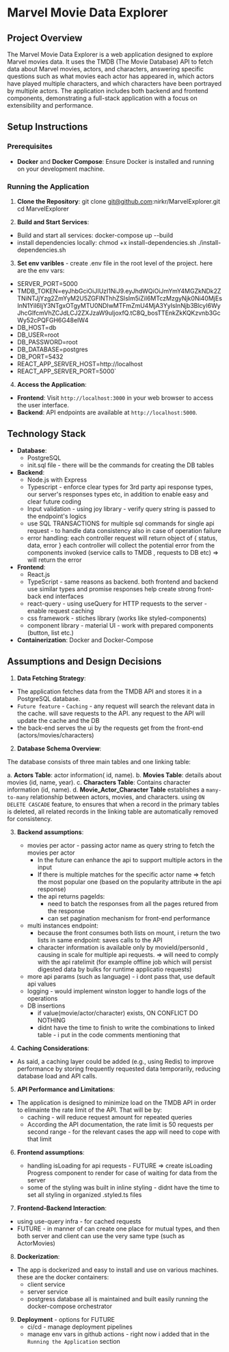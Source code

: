 # Marvel Movie Data Explorer

## Project Overview
The Marvel Movie Data Explorer is a web application designed to explore Marvel movies data. It uses the TMDB (The Movie Database) API to fetch data about Marvel movies, actors, and characters, answering specific questions such as what movies each actor has appeared in, which actors have played multiple characters, and which characters have been portrayed by multiple actors. The application includes both backend and frontend components, demonstrating a full-stack application with a focus on extensibility and performance.

## Setup Instructions

### Prerequisites
- **Docker** and **Docker Compose**: Ensure Docker is installed and running on your development machine.

### Running the Application
1. **Clone the Repository**:
   git clone git@github.com:nirkr/MarvelExplorer.git
   cd MarvelExplorer

2. **Build and Start Services**: 
- Build and start all services:
   docker-compose up --build
- install dependencies locally:
    chmod +x install-dependencies.sh
    ./install-dependencies.sh

3. **Set env varibles** - create .env file in the root level of the project. here are the env vars:
- SERVER_PORT=5000
- TMDB_TOKEN=eyJhbGciOiJIUzI1NiJ9.eyJhdWQiOiJmYmY4MGZkNDk2ZTNiNTJjYzg2ZmYyM2U5ZGFlNThhZSIsIm5iZiI6MTczMzgyNjk0Ni40MjEsInN1YiI6IjY3NTgxOTgyMTU0NDIwMTFmZmU4MjA3YyIsInNjb3BlcyI6WyJhcGlfcmVhZCJdLCJ2ZXJzaW9uIjoxfQ.tC8Q_bosTTEnkZkKQKzvnb3GcWy52cPQFGH6G48eIW4
- DB_HOST=db
- DB_USER=root
- DB_PASSWORD=root
- DB_DATABASE=postgres
- DB_PORT=5432
- REACT_APP_SERVER_HOST=http://localhost
- REACT_APP_SERVER_PORT=5000`

4. **Access the Application**:
- **Frontend**: Visit `http://localhost:3000` in your web browser to access the user interface.
- **Backend**: API endpoints are available at `http://localhost:5000`.

## Technology Stack
- **Database**: 
    -  PostgreSQL
    -  init.sql file - there will be the commands for creating the DB tables
- **Backend**: 
    - Node.js with Express
    - Typescript - enforce clear types for 3rd party api response types, our server's responses types etc, in addition to enable easy and clear future coding 
    - Input validation - using joy library - verify query string is passed to the endpoint's logics
    - use SQL TRANSACTIONS for multiple sql commands for single api request - to handle data consistency also in case of operation failure
    - error handling: each controller request will return object of { status, data, error }
      each controller will collect the potential error from the components invoked (service calls to TMDB , requests to DB etc) => will return the error
- **Frontend**: 
    - React.js
    - TypeScript - same reasons as backend. both frontend and backend use similar types and promise responses help create strong front-back end interfaces
    - react-query - using useQuery for HTTP requests to the server - enable request caching
    - css framework - stiches library (works like styled-components)
    - component library - material UI - work with prepared components (button, list etc.)
- **Containerization**: Docker and Docker-Compose

## Assumptions and Design Decisions

1. **Data Fetching Strategy**:
- The application fetches data from the TMDB API and stores it in a PostgreSQL database. 
- `Future feature` - `Caching` - any request will search the relevant data in the cache. will save requests to the API. any request to the API will update the cache and the DB
- the back-end serves the ui by the requests get from the front-end (actors/movies/characters)

2. **Database Schema Overview**:

The database consists of three main tables and one linking table:

a. **Actors Table**: actor information( id, name).
b. **Movies Table**: details about movies (id, name, year).
c. **Characters Table**: Contains character information (id, name).
d. **Movie_Actor_Character Table** establishes a `many-to-many` relationship between actors, movies, and characters. 
    using `ON DELETE CASCADE` feature, to ensures that when a record in the primary tables is deleted, all related records in the linking table are automatically removed for consistency.

3. **Backend assumptions**:
    - movies per actor - passing actor name as query string to fetch the movies per actor
        - In the future can enhance the api to support multiple actors in the input
        - If there is multiple matches for the specific actor name => fetch the most popular one (based on the popularity attribute in the api response)
        - the api returns pageIds:
            - need to batch the responses from all the pages retured from the response
            - can set pagination mechanism for front-end performance
    - multi instances endpoint:
        - because the front consumes both lists on mount, i return the two lists in same endpoint: saves calls to the API
        - character information is available only by movieId/personId , causing in scale for multiple api requests. => will need to comply with the api ratelimit (for example offline job which will persist digested data by bulks for runtime applicatio requests)
    - more api params (such as language) - i dont pass that, use default api values
    - logging - would implement winston logger to handle logs of the operations
    - DB insertions 
        - if value(movie/actor/character) exists, ON CONFLICT DO NOTHING
        - didnt have the time to finish to write the combinations to linked table - i put in the code comments mentioning that
    
4. **Caching Considerations**:
- As said, a caching layer could be added (e.g., using Redis) to improve performance by storing frequently requested data temporarily, reducing database load and API calls.

5. **API Performance and Limitations**:
- The application is designed to minimize load on the TMDB API in order to elimainte the rate limit of the API. That will be by:
    -  caching - will reduce request amount for repeated queries
    -  According the API documentation, the rate limit is 50 requests per second range - for the relevant cases the app will need to cope with that limit

6. **Frontend assumptions**:
    - handling isLoading for api requests - FUTURE => create isLoading Progress component to render for case of waiting for data from the server
    - some of the styling was built in inline styling - didnt have the time to set all styling in organized .styled.ts files

7. **Frontend-Backend Interaction**:
- using use-query infra - for cached requests
- FUTURE - in manner of can create one place for mutual types, and then both server and client can use the very same type (such as ActorMovies)

8. **Dockerization**:
- The app is dockerized and easy to install and use on various machines. these are the docker containers:
    - client service
    - server service
    - postgress database
all is maintained and built easily running the docker-compose orchestrator

9. **Deployment** - options for FUTURE
    - ci/cd - manage deployment pipelines
    - manage env vars in github actions - right now i added that in the `Running the Application` section